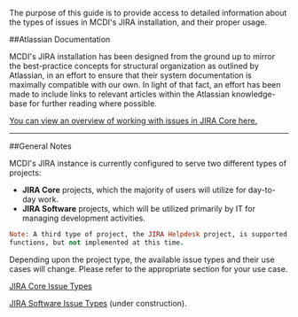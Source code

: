 The purpose of this guide is to provide access to detailed information about the types of issues in MCDI's JIRA installation, and their proper usage.

##Atlassian Documentation

MCDI's JIRA installation has been designed from the ground up to mirror the best-practice concepts for structural organization as outlined by Atlassian, in an effort to ensure that their system documentation is maximally compatible with our own.  In light of that fact, an effort has been made to include links to relevant articles within the Atlassian knowledge-base for further reading where possible.

[You can view an overview of working with issues in JIRA Core here.](https://confluence.atlassian.com/jiracoreserver072/working-with-issues-829092755.html)

-----

##General Notes

MCDI's JIRA instance is currently configured to serve two different types of projects:

* **JIRA Core** projects, which the majority of users will utilize for day-to-day work.
* **JIRA Software** projects, which will be utilized primarily by IT for managing development activities.

```Ruby
Note: A third type of project, the JIRA Helpdesk project, is supported for first-line IT and Customer Service
functions, but not implemented at this time.
```

Depending upon the project type, the available issue types and their use cases will change.  Please refer to the appropriate section for your use case.

[JIRA Core Issue Types](core_issue_types)

[JIRA Software Issue Types](software_issue_types) (under construction).
